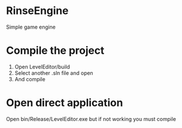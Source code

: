 # RinseEngine
Simple game engine

# Compile the project
1. Open LevelEditor/build
2. Select another .sln file and open
3. And compile

# Open direct application
Open bin/Release/LevelEditor.exe but if not working you must compile
